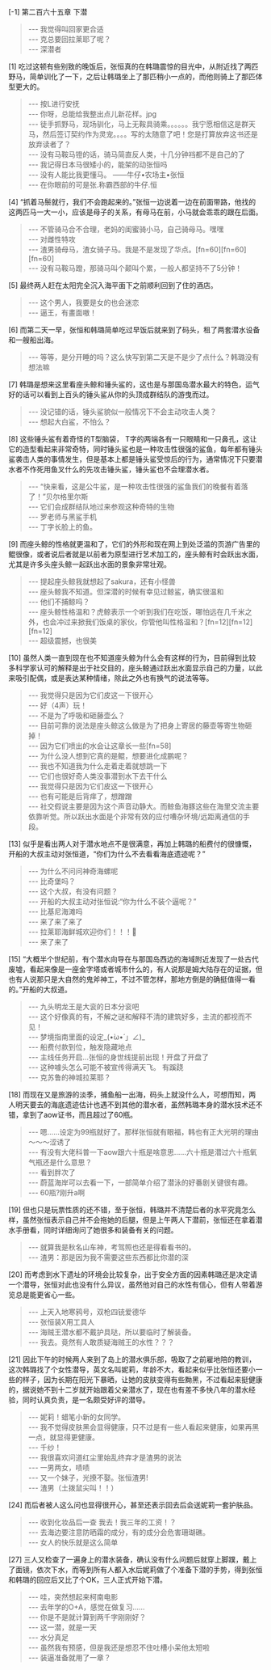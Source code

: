 
[-1] 第二百六十五章 下潜
>--- 我觉得叫回家更合适<br>
>--- 克总要回拉莱耶了呢？<br>
>--- 深潜者<br>

[1] 吃过这顿有些别致的晚饭后，张恒真的在韩璐震惊的目光中，从附近找了两匹野马，简单训化了一下，之后让韩璐坐上了那匹稍小一点的，而他则骑上了那匹体型更大的。
>--- 按L进行安抚<br>
>--- 你呀，总能给我整出点儿新花样。jpg<br>
>--- 徒手抓野马，现场驯化，马上无鞍具骑乘。。。。。。我宁愿相信这是群天马，然后签订契约作为灵宠。。。。写的太随意了吧！您是打算放弃这书还是放弃读者了？<br>
>--- 没有马鞍马镫的话，骑马简直反人类，十几分钟裆都不是自己的了<br>
>--- 我记得日本马很矮小的，能架的动张恒吗<br>
>--- 没有人能比我更懂马。
                   ——牛仔•农场主•张恒<br>
>--- 在你眼前的可是张.称霸西部的牛仔.恒<br>

[4] “抓着马鬃就行，我们不会跑起来的。”张恒一边说着一边在前面带路，他找的这两匹马一大一小，应该是母子的关系，有母马在前，小马就会乖乖的跟在后面。
>--- 不管骑马合不合理，老妈的闺蜜骑小马，自己骑母马。嘿嘿<br>
>--- 对雌性特攻<br>
>--- 渣男骑母马，渣女骑子马。我是不是发现了华点。[fn=60][fn=60][fn=60]<br>
>--- 没有马鞍马蹬，那骑马叫个颠叫个累，一般人都坚持不了5分钟！<br>

[5] 最终两人赶在太阳完全沉入海平面下之前顺利回到了住的酒店。
>--- 这个男人，我要是女的也会迷恋<br>
>--- 逼王，有畫面嗷！<br>

[6] 而第二天一早，张恒和韩璐简单吃过早饭后就来到了码头，租了两套潜水设备和一艘船出海。
>--- 等等，是分开睡的吗？这么快写到第二天是不是少了点什么？韩璐没有想法嘛<br>

[7] 韩璐是想来这里看座头鲸和锤头鲨的，这也是与那国岛潜水最大的特色，运气好的话可以看到上百头的锤头鲨从你的头顶成群结队的游曳而过。
>--- 没记错的话，锤头鲨貌似一般情况下不会主动攻击人类？<br>
>--- 想起大白鲨，不怕么？<br>

[8] 这些锤头鲨有着奇怪的T型脑袋， T字的两端各有一只眼睛和一只鼻孔，这让它的造型看起来非常奇特，同时锤头鲨也是一种攻击性很强的鲨鱼，每年都有锤头鲨袭击人类的事情发生，但是基本上都是锤头鲨受惊后的行为，通常情况下只要潜水者不作死用鱼叉什么的先攻击锤头鲨，锤头鲨也不会理潜水者。
>--- “快来看，这是公牛鲨，是一种攻击性很强的鲨鱼我们的晚餐有着落了！”贝尔格里尔斯<br>
>--- 它们会成群结队地过来参观这种奇特的生物<br>
>--- 罗老师与黑鲨手机<br>
>--- 丁字长脸上的鱼。<br>

[9] 而座头鲸的性格就更温和了，它们的外形和现在网上到处泛滥的页游广告里的鲲很像，或者说后者就是以前者为原型进行艺术加工的，座头鲸有时会跃出水面，尤其是许多头座头鲸一起跃出水面的景象非常壮观。
>--- 提起座头鲸我就想起了sakura，还有小怪兽<br>
>--- 座头鲸我不知道。但深潜的时候有幸见过鲸鲨，确实很温和<br>
>--- 他们不捕鲸吗？<br>
>--- 座头鲸性格温和？虎鲸表示一个听到我们在吃饭，哪怕远在几千米之外，也会冲过来掀我们饭桌的家伙，你管他叫性格温和？[fn=12][fn=12][fn=12]<br>
>--- 超级震撼，也很美<br>

[10] 虽然人类一直到现在也不知道座头鲸为什么会有这样的行为，目前得到比较多科学家认可的解释是出于社交目的，座头鲸通过跃出水面显示自己的力量，以此来吸引配偶，或是表达某种情绪，除此之外也有换气的说法等等。
>--- 我觉得只是因为它们皮这一下很开心<br>
>--- 好（4声）玩！<br>
>--- 不是为了呼吸和砸藤壶么？<br>
>--- 目前可靠的说法是座头鲸这么做是为了把身上寄居的藤壶等寄生物砸掉！<br>
>--- 因为它们喷出的水会让这章长一些[fn=58]<br>
>--- 为什么没人想到它真的是鲲，想要进化成鹏呢？<br>
>--- 我也不知道我为什么走着走着就想跳一下<br>
>--- 它们也很好奇人类没事潜到水下去干什么<br>
>--- 我觉得只是因为它们皮这一下很开心<br>
>--- 也有可能是后背痒了，想蹭蹭<br>
>--- 社交假说主要是因为这个声音动静大。而鲸鱼海豚这些在海里交流主要依靠听觉。所以跃出水面是个非常有效的应付嘈杂环境/远距离通信的手段。<br>

[13] 似乎是看出两人对于潜水地点不是很满意，再加上韩璐的船费付的很慷慨，开船的大叔主动对张恒道，“你们为什么不去看看海底遗迹呢？”
>--- 为什么不问问神奇海螺呢<br>
>--- 比奇堡吗？<br>
>--- 这个大叔，有没有问题？<br>
>--- 开船的大叔主动对张恒说:“你为什么不装个逼呢？”<br>
>--- 比基尼海滩吗<br>
>--- 来了来了来了<br>
>--- 拉莱耶海鲜城欢迎你们！！！🐙<br>
>--- 来了来了<br>

[15] “大概半个世纪前，有个潜水向导在与那国岛西边的海域附近发现了一处古代废墟，看起来像是一座金字塔或者城市什么的，有人说那是姆大陆存在的证据，但也有人说那只是大自然的鬼斧神工，不过不管怎样，那地方倒是的确挺值得一看的。”开船的大叔道。
>--- 九头明龙王是大衮的日本分衮吧<br>
>--- 这个好像真的有，不解之谜和解释不清的建筑好多，主流的都视而不见！<br>
>--- 梦境指南里面的设定_(•̀ω•́ 」∠)_<br>
>--- 船费付款到位，触发隐藏地点<br>
>--- 主线任务开启…张恒的身世线提前出现！开盘了开盘了<br>
>--- 这种噱头怎么可能不被宣传得满天飞。
有蹊跷<br>
>--- 克苏鲁的神城拉莱耶？<br>

[18] 而现在又是旅游的淡季，捕鱼船一出海，码头上就没什么人，可想而知，两人明天要去的海底遗迹估计也遇不到其他的潜水者，虽然韩璐本身的潜水技术还不错，拿到了aow证书，而且超过了60瓶。
>--- 嗯……设定为99瓶就好了。那样张恒就有眼福，韩也有正大光明的理由～～～涩诱了<br>
>--- 有没有大佬科普一下aow跟六十瓶是啥意思……六十瓶是潜过六十瓶氧气瓶还是什么意思？<br>
>--- 看到胖次了<br>
>--- 蔚蓝海岸可以去看一下，一部简单介绍了潜泳的好番剧关键很有趣。<br>
>--- 60瓶?刚升a啊<br>

[19] 但也只是玩票性质的还不错，至于张恒，韩璐并不清楚后者的水平究竟怎么样，虽然张恒表示自己并不会拖她的后腿，但是上午两人下潜前，张恒还在拿着潜水手册看，同时详细询问了她很多和装备有关的问题。
>--- 就算我是秋名山车神，考驾照也还是得看看书的。<br>
>--- 渣男：那是因为我不需要这些东西都比你潜的深<br>

[20] 而考虑到水下遗址的环境会比较复杂，出于安全方面的因素韩璐还是决定请一个潜导，张恒对此也没有什么异议，虽然他对自己的水性有信心，但有人带着游览总是能更省心一些。
>--- 上天入地寒鸦号，双枪四铳爱德华<br>
>--- 张恒装X用工具人<br>
>--- 海贼王潜水都不戴护具哒，所以要临时了解装备。<br>
>--- 我去。竟然有人敢质疑海贼王的水性？？？<br>

[21] 因此下午的时候两人来到了岛上的潜水俱乐部，吸取了之前雇地陪的教训，这次韩璐找了个女性潜导，英文名叫妮莉，年龄不大，看起来似乎比张恒还要小一些的样子，因为长期在阳光下暴晒，让她的皮肤变得有些黝黑，不过看起来挺健康的，据说她不到十二岁就开始跟着父亲潜水了，现在也有差不多快八年的潜水经验，同时认真负责，是一名颇受好评的潜导。
>--- 妮莉！蜡笔小新的女同学。<br>
>--- 我不觉得皮肤黑会显得健康，只不过是有一些人看起来健康，如果再黑一点，就显得更健康。<br>
>--- 千纱！<br>
>--- 我很喜欢问道红尘里始乱终弃才是渣男的说法<br>
>--- 一男两女，啧啧<br>
>--- 又一个妹子，光撩不娶。张恒渣男!<br>
>--- 渣男（土拨鼠尖叫！！）<br>

[24] 而后者被人这么问也显得很开心，甚至还表示回去后会送妮莉一套护肤品。
>--- 收到化妆品后一查 我去！我三年的工资！？<br>
>--- 去海边要注意防晒霜的成分，有的成分会危害珊瑚礁。<br>
>--- 女人的快乐就是这么简单<br>

[27] 三人又检查了一遍身上的潜水装备，确认没有什么问题后就穿上脚蹼，戴上了面镜，依次下水，而等到所有人都入水后妮莉做了个准备下潜的手势，得到张恒和韩璐的回应后又比了个OK，三人正式开始下潜。
>--- 哇，突然想起来柯南电影<br>
>--- 去年学的O+A，感觉在做复习……<br>
>--- 你是不是就计算到两千字刚刚好？<br>
>--- 这一潜，就是一天<br>
>--- 水分真足<br>
>--- 虽然我有预感，但是我还是想忍不住吐槽小呆他太短啦<br>
>--- 装逼准备就用了一章？<br>
